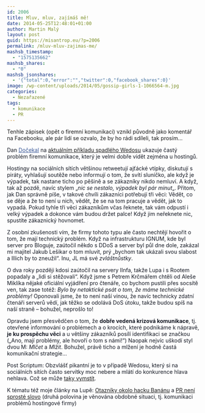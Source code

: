 ```yaml
---
id: 2006
title: Mluv, mluv, zajímáš mě!
date: 2014-05-25T12:48:01+01:00
author: Martin Malý
layout: post
guid: https://misantrop.eu/?p=2006
permalink: /mluv-mluv-zajimas-me/
mashsb_timestamp:
  - "1575135662"
mashsb_shares:
  - "0"
mashsb_jsonshares:
  - '{"total":0,"error":"","twitter":0,"facebook_shares":0}'
image: /wp-content/uploads/2014/05/gossip-girls-1-1066564-m.jpg
categories:
  - Nezařazené
tags:
  - komunikace
  - PR
---
```

Tenhle zápisek (opět o firemní komunikaci) vznikl původně jako komentář na Facebooku, ale pár lidí se ozvalo, že by ho rádi sdíleli, tak prosím&#8230;

<!--more-->

<p style="color: #141823;">
  Dan <a class="profileLink" style="color: #3b5998;" href="https://www.facebook.com/Daniel.Docekal" data-hovercard="/ajax/hovercard/user.php?id=570949930">Dočekal</a> na <a href="https://www.lupa.cz/clanky/wedos-ma-od-patku-problemy-s-vypadky-i-komunikaci/">aktuálním příkladu spadlého Wedosu</a> ukazuje častý problém firemní komunikace, který je velmi dobře vidět zejména u hostingů.
</p>

<p style="color: #141823;">
  Hostingy na sociálních sítích většinou retweetují ajťácké vtípky, diskutují s piráty, vyhlašují soutěže nebo informují o tom, že svítí sluníčko, ale když je výpadek, tak nastane ticho po pěšině a se zákazníky nikdo nemluví. A když, tak až pozdě, navíc stylem &#8222;<em>nic se nestalo, výpadek byl pár minut</em>&#8222;. Přitom, jak Dan správně píše, v takové chvíli zákazníci potřebují tři věci: Vědět, co se děje a že to není u nich, vědět, že se na tom pracuje a vědět, jak to vypadá. Pokud tyhle tři věci zákazníkům včas řeknete, tak vám odpustí i velký výpadek a dokonce vám budou držet palce! Když jim neřeknete nic, spustíte zákaznický hovnomet.
</p>

<p style="color: #141823;">
  Z osobní zkušenosti vím, že firmy tohoto typu ale často nechtějí hovořit o tom, že mají technický problém. Když na infrastrukturu IGNUM, kde byl server pro Bloguje, zaútočil někdo s DDoS a server byl půl dne dole, zakázal mi majitel Jakub Lešikar o tom mluvit, prý &#8222;bychom tak ukázali svou slabost a Illich by to zneužil&#8220;. Inu, JL má své <em>zvláštnůstky</em>.
</p>

<p style="color: #141823;">
  O dva roky později kdosi zaútočil na servery IInfa, takže Lupa i s Rootem popadaly a &#8222;lidi si stěžovali&#8220;. Když jsme s Petrem Krčmářem chtěli od Aleše Miklíka nějaké oficiální vyjádření pro čtenáře, co bychom pustili přes socsítě ven, tak zase totéž: <em>Bylo by netaktické psát o tom, že máme technické problémy!</em> Oponovali jsme, že to není naší vinou, že navíc technicky zdatní čtenáři serverů vědí, jak těžko se odolává DoS útoku, takže budou spíš na naší straně &#8211; bohužel, neprošlo to!
</p>

<p style="color: #141823;">
  Opravdu jsem přesvědčen o tom, že <strong>dobře vedená krizová komunikace</strong>, tj. otevřené informování o problémech a o krocích, které podnikáme k nápravě, <strong>je ku prospěchu věci</strong> a u většiny zákazníků posílí identifikaci se značkou (&#8222;Ano, mají problémy, ale hovoří o tom s námi!&#8220;) Naopak nejvíc uškodí styl dvou M: <em>Mlčet</em> a <em>Mlžit</em>. Bohužel, právě ticho a mlžení je hodně častá komunikační strategie&#8230;
</p>

<p style="color: #141823;">
  Post Scriptum: Obzvlášť pikantní je to v případě Wedosu, který si na sociálních sítích často servítky moc nebere a mlátí do konkurence hlava nehlava. Což se může <a href="https://misantrop.eu/hacknuty-banan">taky vymstít</a>.
</p>

<p style="color: #141823;">
  K tématu též moje články na Lupě: <a href="https://www.lupa.cz/clanky/otazky-okolo-hacku-banan-cz-zustavaji/">Otazníky okolo hacku Banánu</a> a <a href="https://www.lupa.cz/clanky/pr-neni-sproste-slovo-to-z-nej-delaji-firmy-samy/">PR není sprosté slovo</a> (druhá polovina je věnována obdobné situaci, tj. komunikaci problémů hostingové firmy)
</p>